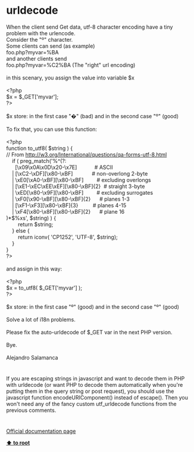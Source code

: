 # urldecode




<div class="phpcode"><span class="html">
When the client send Get data, utf-8 character encoding have a tiny problem with the urlencode.
<br>Consider the &quot;&#xBA;&quot; character. 
<br>Some clients can send (as example)
<br>foo.php?myvar=%BA
<br>and another clients send
<br>foo.php?myvar=%C2%BA (The &quot;right&quot; url encoding)
<br>
<br>in this scenary, you assign the value into variable $x
<br>
<br><span class="default">&lt;?php
<br>$x </span><span class="keyword">= </span><span class="default">$_GET</span><span class="keyword">[</span><span class="string">&apos;myvar&apos;</span><span class="keyword">];
<br></span><span class="default">?&gt;
<br></span>
<br>$x store: in the first case &quot;&#xFFFD;&quot; (bad) and in the second case &quot;&#xBA;&quot; (good)
<br>
<br>To fix that, you can use this function:
<br>
<br><span class="default">&lt;?php
<br></span><span class="keyword">function </span><span class="default">to_utf8</span><span class="keyword">( </span><span class="default">$string </span><span class="keyword">) {
<br></span><span class="comment">// From <a href="http://w3.org/International/questions/qa-forms-utf-8.html" rel="nofollow" target="_blank">http://w3.org/International/questions/qa-forms-utf-8.html</a>
<br>&#xA0; &#xA0; </span><span class="keyword">if ( </span><span class="default">preg_match</span><span class="keyword">(</span><span class="string">&apos;%^(?:
<br>&#xA0; &#xA0; &#xA0; [\x09\x0A\x0D\x20-\x7E]&#xA0; &#xA0; &#xA0; &#xA0; &#xA0; &#xA0; # ASCII
<br>&#xA0; &#xA0; | [\xC2-\xDF][\x80-\xBF]&#xA0; &#xA0; &#xA0; &#xA0; &#xA0; &#xA0;&#xA0; # non-overlong 2-byte
<br>&#xA0; &#xA0; | \xE0[\xA0-\xBF][\x80-\xBF]&#xA0; &#xA0; &#xA0; &#xA0;&#xA0; # excluding overlongs
<br>&#xA0; &#xA0; | [\xE1-\xEC\xEE\xEF][\x80-\xBF]{2}&#xA0; # straight 3-byte
<br>&#xA0; &#xA0; | \xED[\x80-\x9F][\x80-\xBF]&#xA0; &#xA0; &#xA0; &#xA0;&#xA0; # excluding surrogates
<br>&#xA0; &#xA0; | \xF0[\x90-\xBF][\x80-\xBF]{2}&#xA0; &#xA0; &#xA0; # planes 1-3
<br>&#xA0; &#xA0; | [\xF1-\xF3][\x80-\xBF]{3}&#xA0; &#xA0; &#xA0; &#xA0; &#xA0; # planes 4-15
<br>&#xA0; &#xA0; | \xF4[\x80-\x8F][\x80-\xBF]{2}&#xA0; &#xA0; &#xA0; # plane 16
<br>)*$%xs&apos;</span><span class="keyword">, </span><span class="default">$string</span><span class="keyword">) ) {
<br>&#xA0; &#xA0; &#xA0; &#xA0; return </span><span class="default">$string</span><span class="keyword">;
<br>&#xA0; &#xA0; } else {
<br>&#xA0; &#xA0; &#xA0; &#xA0; return </span><span class="default">iconv</span><span class="keyword">( </span><span class="string">&apos;CP1252&apos;</span><span class="keyword">, </span><span class="string">&apos;UTF-8&apos;</span><span class="keyword">, </span><span class="default">$string</span><span class="keyword">);
<br>&#xA0; &#xA0; }
<br>}
<br></span><span class="default">?&gt;
<br></span>
<br>and assign in this way:
<br>
<br><span class="default">&lt;?php
<br>$x </span><span class="keyword">= </span><span class="default">to_utf8</span><span class="keyword">( </span><span class="default">$_GET</span><span class="keyword">[</span><span class="string">&apos;myvar&apos;</span><span class="keyword">] );
<br></span><span class="default">?&gt;
<br></span>
<br>$x store: in the first case &quot;&#xBA;&quot; (good) and in the second case &quot;&#xBA;&quot; (good)
<br>
<br>Solve a lot of i18n problems.
<br>
<br>Please fix the auto-urldecode of $_GET var in the next PHP version.
<br>
<br>Bye.
<br>
<br>Alejandro Salamanca</span>
</div>
  

#


<div class="phpcode"><span class="html">
If you are escaping strings in javascript and want to decode them in PHP with urldecode (or want PHP to decode them automatically when you&apos;re putting them in the query string or post request), you should use the javascript function encodeURIComponent() instead of escape(). Then you won&apos;t need any of the fancy custom utf_urldecode functions from the previous comments.</span>
</div>
  

#

[Official documentation page](https://www.php.net/manual/en/function.urldecode.php)

**[⬆ to root](/)**